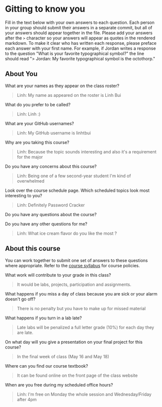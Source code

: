 # Gitting to know you
Fill in the text below with your own answers to each question. Each person in your group should submit their answers in a separate commit, but all of your answers should appear together in the file. Please add your answers after the `>` character so your answers will appear as quotes in the rendered markdown. To make it clear who has written each response, please preface each answer with your first name. For example, if Jordan writes a response to the question "What is your favorite typographical symbol?" the line should read "> Jordan: My favorite typographical symbol is the octothorp." 

## About You
What are your names as they appear on the class roster?
> Linh: My name as appeared on the roster is Linh Bui

What do you prefer to be called?
> Linh: Linh :)

What are your GitHub usernames?
> Linh: My GitHub username is linhtbui

Why are you taking this course?
> Linh: Because the topic sounds interesting and also it's a requirement for the major

Do you have any concerns about this course?
> Linh: Being one of a few second-year student I'm kind of overwhelmed

Look over the course schedule page. Which scheduled topics look most interesting to you?
> Linh: Definitely Password Cracker

Do you have any questions about the course?
> 

Do you have any other questions for me?
> Linh: What ice cream flavor do you like the most ?

## About this course
You can work together to submit one set of answers to these questions where appropriate. Refer to the [course syllabus](http://www.cs.grinnell.edu/~curtsinger/teaching/2018S/CSC213/syllabus/) for course policies.

What work will contribute to your grade in this class?
> It would be labs, projects, participation and assignments.

What happens if you miss a day of class because you are sick or your alarm doesn't go off?
> There is no penalty but you have to make up for missed material

What happens if you turn in a lab late?
> Late labs will be penalized a full letter grade (10%) for each day they are late.

On what day will you give a presentation on your final project for this course?
> In the final week of class (May 16 and May 18)

Where can you find our course textbook?
> It can be found online on the front page of the class website

When are you free during my scheduled office hours?
> Linh: I'm free on Monday the whole session and Wednesday/Friday after 4pm
